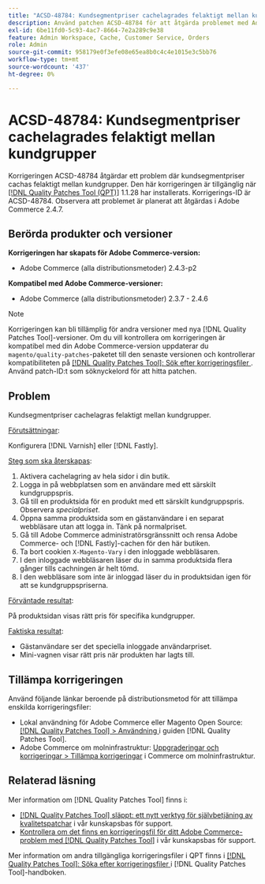 ```yaml
---
title: "ACSD-48784: Kundsegmentpriser cachelagrades felaktigt mellan kundgrupper"
description: Använd patchen ACSD-48784 för att åtgärda problemet med Adobe Commerce där kundsegmentpriserna cachas felaktigt mellan kundgrupper.
exl-id: 6be11fd0-5c93-4ac7-8664-7e2a289c9e38
feature: Admin Workspace, Cache, Customer Service, Orders
role: Admin
source-git-commit: 958179e0f3efe08e65ea8b0c4c4e1015e3c5bb76
workflow-type: tm+mt
source-wordcount: '437'
ht-degree: 0%

---
```


# ACSD-48784: Kundsegmentpriser cachelagrades felaktigt mellan kundgrupper

Korrigeringen ACSD-48784 åtgärdar ett problem där kundsegmentpriser cachas felaktigt mellan kundgrupper. Den här korrigeringen är tillgänglig när [[!DNL Quality Patches Tool (QPT)]](/help/announcements/adobe-commerce-announcements/magento-quality-patches-released-new-tool-to-self-serve-quality-patches.md) 1.1.28 har installerats. Korrigerings-ID är ACSD-48784. Observera att problemet är planerat att åtgärdas i Adobe Commerce 2.4.7.

## Berörda produkter och versioner

**Korrigeringen har skapats för Adobe Commerce-version:**

* Adobe Commerce (alla distributionsmetoder) 2.4.3-p2

**Kompatibel med Adobe Commerce-versioner:**

* Adobe Commerce (alla distributionsmetoder) 2.3.7 - 2.4.6

>[!NOTE]
>
>Korrigeringen kan bli tillämplig för andra versioner med nya [!DNL Quality Patches Tool]-versioner. Om du vill kontrollera om korrigeringen är kompatibel med din Adobe Commerce-version uppdaterar du `magento/quality-patches`-paketet till den senaste versionen och kontrollerar kompatibiliteten på [[!DNL Quality Patches Tool]: Sök efter korrigeringsfiler ](https://experienceleague.adobe.com/tools/commerce-quality-patches/index.html). Använd patch-ID:t som söknyckelord för att hitta patchen.

## Problem

Kundsegmentpriser cachelagras felaktigt mellan kundgrupper.

<u>Förutsättningar</u>:

Konfigurera [!DNL Varnish] eller [!DNL Fastly].

<u>Steg som ska återskapas</u>:

1. Aktivera cachelagring av hela sidor i din butik.
1. Logga in på webbplatsen som en användare med ett särskilt kundgruppspris.
1. Gå till en produktsida för en produkt med ett särskilt kundgruppspris. Observera *specialpriset*.
1. Öppna samma produktsida som en gästanvändare i en separat webbläsare utan att logga in. Tänk på normalpriset.
1. Gå till Adobe Commerce administratörsgränssnitt och rensa Adobe Commerce- och [!DNL Fastly]-cachen för den här butiken.
1. Ta bort cookien `X-Magento-Vary` i den inloggade webbläsaren.
1. I den inloggade webbläsaren läser du in samma produktsida flera gånger tills cachningen är helt tömd.
1. I den webbläsare som inte är inloggad läser du in produktsidan igen för att se kundgruppspriserna.

<u>Förväntade resultat</u>:

På produktsidan visas rätt pris för specifika kundgrupper.

<u>Faktiska resultat</u>:

* Gästanvändare ser det speciella inloggade användarpriset.
* Mini-vagnen visar rätt pris när produkten har lagts till.

## Tillämpa korrigeringen

Använd följande länkar beroende på distributionsmetod för att tillämpa enskilda korrigeringsfiler:

* Lokal användning för Adobe Commerce eller Magento Open Source: [[!DNL Quality Patches Tool] > Användning ](https://experienceleague.adobe.com/docs/commerce-operations/tools/quality-patches-tool/usage.html) i guiden [!DNL Quality Patches Tool].
* Adobe Commerce om molninfrastruktur: [Uppgraderingar och korrigeringar > Tillämpa korrigeringar](https://experienceleague.adobe.com/docs/commerce-cloud-service/user-guide/develop/upgrade/apply-patches.html) i Commerce om molninfrastruktur.

## Relaterad läsning

Mer information om [!DNL Quality Patches Tool] finns i:

* [[!DNL Quality Patches Tool] släppt: ett nytt verktyg för självbetjäning av kvalitetspatchar](/help/announcements/adobe-commerce-announcements/magento-quality-patches-released-new-tool-to-self-serve-quality-patches.md) i vår kunskapsbas för support.
* [Kontrollera om det finns en korrigeringsfil för ditt Adobe Commerce-problem med  [!DNL Quality Patches Tool]](/help/support-tools/patches-available-in-qpt-tool/check-patch-for-magento-issue-with-magento-quality-patches.md) i vår kunskapsbas för support.

Mer information om andra tillgängliga korrigeringsfiler i QPT finns i [[!DNL Quality Patches Tool]: Söka efter korrigeringsfiler ](https://experienceleague.adobe.com/tools/commerce-quality-patches/index.html) i [!DNL Quality Patches Tool]-handboken.

